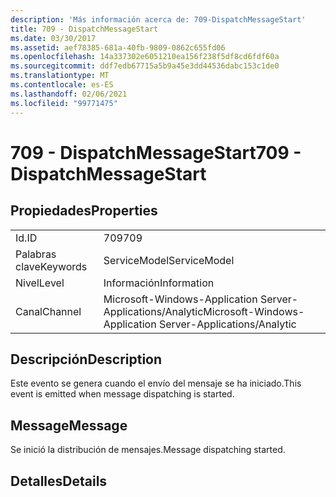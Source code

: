 ```yaml
---
description: 'Más información acerca de: 709-DispatchMessageStart'
title: 709 - DispatchMessageStart
ms.date: 03/30/2017
ms.assetid: aef78385-681a-40fb-9809-0862c655fd06
ms.openlocfilehash: 14a337302e6051210ea156f238f5df8cd6fdf60a
ms.sourcegitcommit: ddf7edb67715a5b9a45e3dd44536dabc153c1de0
ms.translationtype: MT
ms.contentlocale: es-ES
ms.lasthandoff: 02/06/2021
ms.locfileid: "99771475"
---
```

# <a name="709---dispatchmessagestart"></a><span data-ttu-id="fe537-103">709 - DispatchMessageStart</span><span class="sxs-lookup"><span data-stu-id="fe537-103">709 - DispatchMessageStart</span></span>

## <a name="properties"></a><span data-ttu-id="fe537-104">Propiedades</span><span class="sxs-lookup"><span data-stu-id="fe537-104">Properties</span></span>  
  
|||  
|-|-|  
|<span data-ttu-id="fe537-105">Id.</span><span class="sxs-lookup"><span data-stu-id="fe537-105">ID</span></span>|<span data-ttu-id="fe537-106">709</span><span class="sxs-lookup"><span data-stu-id="fe537-106">709</span></span>|  
|<span data-ttu-id="fe537-107">Palabras clave</span><span class="sxs-lookup"><span data-stu-id="fe537-107">Keywords</span></span>|<span data-ttu-id="fe537-108">ServiceModel</span><span class="sxs-lookup"><span data-stu-id="fe537-108">ServiceModel</span></span>|  
|<span data-ttu-id="fe537-109">Nivel</span><span class="sxs-lookup"><span data-stu-id="fe537-109">Level</span></span>|<span data-ttu-id="fe537-110">Información</span><span class="sxs-lookup"><span data-stu-id="fe537-110">Information</span></span>|  
|<span data-ttu-id="fe537-111">Canal</span><span class="sxs-lookup"><span data-stu-id="fe537-111">Channel</span></span>|<span data-ttu-id="fe537-112">Microsoft-Windows-Application Server-Applications/Analytic</span><span class="sxs-lookup"><span data-stu-id="fe537-112">Microsoft-Windows-Application Server-Applications/Analytic</span></span>|  
  
## <a name="description"></a><span data-ttu-id="fe537-113">Descripción</span><span class="sxs-lookup"><span data-stu-id="fe537-113">Description</span></span>  

 <span data-ttu-id="fe537-114">Este evento se genera cuando el envío del mensaje se ha iniciado.</span><span class="sxs-lookup"><span data-stu-id="fe537-114">This event is emitted when message dispatching is started.</span></span>  
  
## <a name="message"></a><span data-ttu-id="fe537-115">Message</span><span class="sxs-lookup"><span data-stu-id="fe537-115">Message</span></span>  

 <span data-ttu-id="fe537-116">Se inició la distribución de mensajes.</span><span class="sxs-lookup"><span data-stu-id="fe537-116">Message dispatching started.</span></span>  
  
## <a name="details"></a><span data-ttu-id="fe537-117">Detalles</span><span class="sxs-lookup"><span data-stu-id="fe537-117">Details</span></span>
